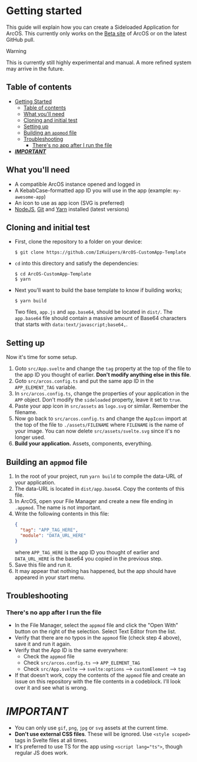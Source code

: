 # Getting started

This guide will explain how you can create a Sideloaded Application for ArcOS. This currently only works on the [Beta site](https://beta.izk-arcos.nl/) of ArcOS or on the latest GitHub pull.

> [!WARNING]
> This is currently still highly experimental and manual. A more refined system may arrive in the future.

## Table of contents

- [Getting Started](#getting-started)
  - [Table of contents](#table-of-contents)
  - [What you'll need](#what-youll-need)
  - [Cloning and initial test](#cloning-and-initial-test)
  - [Setting up](#setting-up)
  - [Building an `appmod` file](#building-an-appmod-file)
  - [Troubleshooting](#troubleshooting)
    - [There's no app after I run the file](#theres-no-app-after-i-run-the-file)
- [_**IMPORTANT**_](#important)

## What you'll need

- A compatible ArcOS instance opened and logged in
- A KebabCase-formatted app ID you will use in the app (example: `my-awesome-app`)
- An icon to use as app icon (SVG is preferred)
- [NodeJS](https://nodejs.org), [Git](https://git-scm.com/) and [Yarn](https://yarnpkg.com/) installed (latest versions)

## Cloning and initial test

- First, clone the repository to a folder on your device:

  ```
  $ git clone https://github.com/IzKuipers/ArcOS-CustomApp-Template
  ```

- `cd` into this directory and satisfy the dependencies:

  ```
  $ cd ArcOS-CustomApp-Template
  $ yarn
  ```

- Next you'll want to build the base template to know if building works;

  ```
  $ yarn build
  ```

  Two files, `app.js` and `app.base64`, should be located in `dist/`. The `app.base64` file should contain a massive amount of Base64 characters that starts with `data:text/javascript;base64,`.

## Setting up

Now it's time for some setup.

1. Goto `src/App.svelte` and change the `tag` property at the top of the file to the app ID you thought of earlier. **Don't modify anything else in this file**.
2. Goto `src/arcos.config.ts` and put the same app ID in the `APP_ELEMENT_TAG` variable.
3. In `src/arcos.config.ts`, change the properties of your application in the `APP` object. Don't modify the `sideloaded` property, leave it set to `true`.
4. Paste your app icon in `src/assets` as `logo.svg` or similar. Remember the filename.
5. Now go back to `src/arcos.config.ts` and change the `AppIcon` import at the top of the file to `./assets/FILENAME` where `FILENAME` is the name of your image. You can now delete `src/assets/svelte.svg` since it's no longer used.
6. **Build your application.** Assets, components, everything.

## Building an `appmod` file

1. In the root of your project, run `yarn build` to compile the data-URL of your application.
2. The data-URL is located in `dist/app.base64`. Copy the contents of this file.
3. In ArcOS, open your File Manager and create a new file ending in `.appmod`. The name is not important.
4. Write the following contents in this file:
   ```json
   {
     "tag": "APP_TAG_HERE",
     "module": "DATA_URL_HERE"
   }
   ```
   where `APP_TAG_HERE` is the app ID you thought of earlier and `DATA_URL_HERE` is the base64 you copied in the previous step.
5. Save this file and run it.
6. It may appear that nothing has happened, but the app should have appeared in your start menu.

## Troubleshooting

### There's no app after I run the file

- In the File Manager, select the `appmod` file and click the "Open With" button on the right of the selection. Select Text Editor from the list.
- Verify that there are no typos in the `appmod` file (check step 4 above), save it and run it again.
- Verify that the App ID is the same everywhere:
  - Check the `appmod` file
  - Check `src/arcos.config.ts` --> `APP_ELEMENT_TAG`
  - Check `src/App.svelte` --> `svelte:options` --> `customElement` --> `tag`
- If that doesn't work, copy the contents of the `appmod` file and create an issue on this repository with the file contents in a codeblock. I'll look over it and see what is wrong.

# _**IMPORTANT**_

- You can only use `gif`, `png`, `jpg` or `svg` assets at the current time.
- **Don't use external CSS files**. These will be ignored. Use `<style scoped>` tags in Svelte files at all times.
- It's preferred to use TS for the app using `<script lang="ts">`, though regular JS does work.
